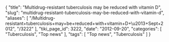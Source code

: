 {
    "title": "Multidrug-resistant tuberculosis may be reduced with vitamin D",
    "slug": "multidrug-resistant-tuberculosis-may-be-reduced-with-vitamin-d",
    "aliases": [
        "/Multidrug-resistant+tuberculosis+may+be+reduced+with+vitamin+D+\u2013+Sept+2012",
        "/3222"
    ],
    "tiki_page_id": 3222,
    "date": "2012-09-20",
    "categories": [
        "Tuberculosis",
        "Top news"
    ],
    "tags": [
        "Top news",
        "Tuberculosis"
    ]
}